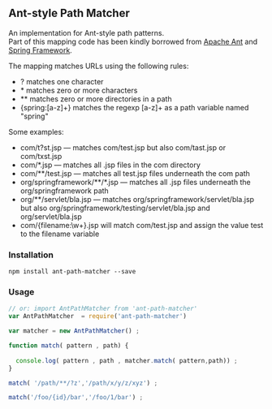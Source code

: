 ## Ant-style Path Matcher

An implementation for Ant-style path patterns.  
Part of this mapping code has been kindly borrowed from [Apache Ant](https://ant.apache.org) and [Spring Framework](https://springframework.org).

The mapping matches URLs using the following rules:  
+ ? matches one character  
+ \* matches zero or more characters  
+ \*\* matches zero or more directories in a path  
+ {spring:[a-z]+} matches the regexp [a-z]+ as a path variable named "spring"  


Some examples:
+ com/t?st.jsp — matches com/test.jsp but also com/tast.jsp or com/txst.jsp  
+ com/*.jsp — matches all .jsp files in the com directory  
+ com/**/test.jsp — matches all test.jsp files underneath the com path  
+ org/springframework/**/*.jsp — matches all .jsp files underneath the org/springframework path  
+ org/**/servlet/bla.jsp — matches org/springframework/servlet/bla.jsp but also org/springframework/testing/servlet/bla.jsp and org/servlet/bla.jsp  
+ com/{filename:\\w+}.jsp will match com/test.jsp and assign the value test to the filename variable  



### Installation  

```
npm install ant-path-matcher --save
```

### Usage  

```js
// or: import AntPathMatcher from 'ant-path-matcher'
var AntPathMatcher  = require('ant-path-matcher')

var matcher = new AntPathMatcher() ;

function match( pattern , path) {
 
  console.log( pattern , path , matcher.match( pattern,path)) ;
}

match( '/path/**/?z','/path/x/y/z/xyz') ;

match('/foo/{id}/bar','/foo/1/bar') ;

```

